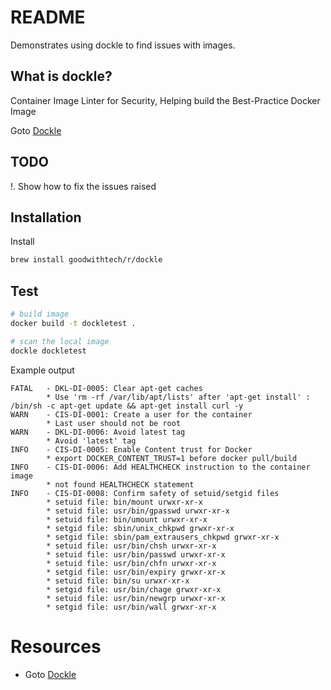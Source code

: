 # README
Demonstrates using dockle to find issues with images.  

## What is dockle?
Container Image Linter for Security, Helping build the Best-Practice Docker Image

Goto [Dockle](https://github.com/goodwithtech/dockle)  

## TODO  
!. Show how to fix the issues raised

## Installation
Install 
```sh
brew install goodwithtech/r/dockle
```

## Test
```sh
# build image
docker build -t dockletest .

# scan the local image
dockle dockletest
```

Example output
```log
FATAL   - DKL-DI-0005: Clear apt-get caches
        * Use 'rm -rf /var/lib/apt/lists' after 'apt-get install' : /bin/sh -c apt-get update && apt-get install curl -y
WARN    - CIS-DI-0001: Create a user for the container
        * Last user should not be root
WARN    - DKL-DI-0006: Avoid latest tag
        * Avoid 'latest' tag
INFO    - CIS-DI-0005: Enable Content trust for Docker
        * export DOCKER_CONTENT_TRUST=1 before docker pull/build
INFO    - CIS-DI-0006: Add HEALTHCHECK instruction to the container image
        * not found HEALTHCHECK statement
INFO    - CIS-DI-0008: Confirm safety of setuid/setgid files
        * setuid file: bin/mount urwxr-xr-x
        * setuid file: usr/bin/gpasswd urwxr-xr-x
        * setuid file: bin/umount urwxr-xr-x
        * setgid file: sbin/unix_chkpwd grwxr-xr-x
        * setgid file: sbin/pam_extrausers_chkpwd grwxr-xr-x
        * setuid file: usr/bin/chsh urwxr-xr-x
        * setuid file: usr/bin/passwd urwxr-xr-x
        * setuid file: usr/bin/chfn urwxr-xr-x
        * setgid file: usr/bin/expiry grwxr-xr-x
        * setuid file: bin/su urwxr-xr-x
        * setgid file: usr/bin/chage grwxr-xr-x
        * setuid file: usr/bin/newgrp urwxr-xr-x
        * setgid file: usr/bin/wall grwxr-xr-x
```
# Resources 
* Goto [Dockle](https://github.com/goodwithtech/dockle)  
